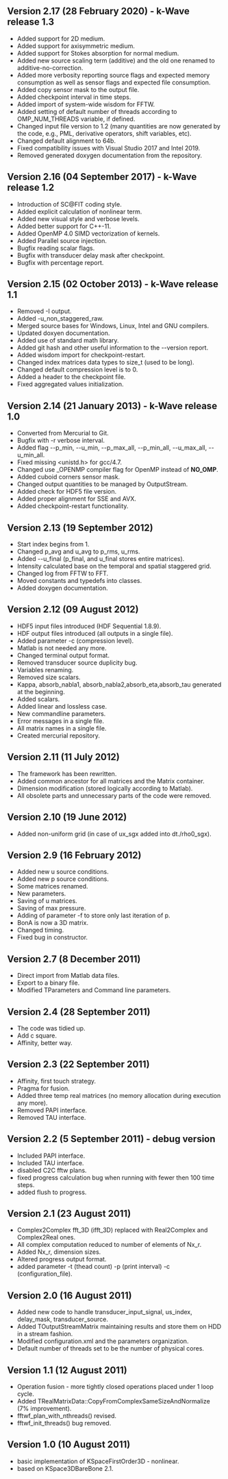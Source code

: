 ## Version 2.17 (28 February 2020) - k-Wave release 1.3
  - Added support for 2D medium.
  - Added support for axisymmetric medium.
  - Added support for Stokes absorption for normal medium.
  - Added new source scaling term (additive) and the old one renamed to
    additive-no-correction.
  - Added more verbosity reporting source flags and expected memory consumption
    as well as sensor flags and expected file consumption.
  - Added copy sensor mask to the output file.
  - Added checkpoint interval in time steps.
  - Added import of system-wide wisdom for FFTW.
  - Added setting of default number of threads according to OMP_NUM_THREADS
    variable, if defined.
  - Changed input file version to 1.2 (many quantities are now generated by the
    code, e.g., PML, derivative operators, shift variables, etc).
  - Changed default alignment to 64b.
  - Fixed compatibility issues with Visual Studio 2017 and Intel 2019.
  - Removed generated doxygen documentation from the repository.

## Version 2.16 (04 September 2017) - k-Wave release 1.2
  - Introduction of SC@FIT coding style.
  - Added explicit calculation of nonlinear term.
  - Added new visual style and verbose levels.
  - Added better support for C++-11.
  - Added OpenMP 4.0 SIMD vectorization of kernels.
  - Added Parallel source injection.
  - Bugfix reading scalar flags.
  - Bugfix with transducer delay mask after checkpoint.
  - Bugfix with percentage report.

## Version 2.15 (02 October 2013) - k-Wave release 1.1
  - Removed -I output.
  - Added -u_non_staggered_raw.
  - Merged source bases for Windows, Linux, Intel and GNU compilers.
  - Updated doxyen documentation.
  - Added use of standard math library.
  - Added git hash and other useful information to the --version report.
  - Added wisdom import for checkpoint-restart.
  - Changed index matrices data types to size_t (used to be long).
  - Changed default compression level is to 0.
  - Added a header to the checkpoint file.
  - Fixed aggregated values initialization.

## Version 2.14 (21 January 2013) - k-Wave release 1.0
  - Converted from Mercurial to Git.
  - Bugfix with -r verbose interval.
  - Added flag --p_min, --u_min, --p_max_all, --p_min_all, --u_max_all,
    --u_min_all.
  - Fixed missing <unistd.h> for gcc/4.7.
  - Changed use _OPENMP compiler flag for OpenMP instead of __NO_OMP__.
  - Added cuboid corners sensor mask.
  - Changed output quantities to be managed by OutputStream.
  - Added check for HDF5 file version.
  - Added proper alignment for SSE and AVX.
  - Added checkpoint-restart functionality.
    
## Version 2.13 (19 September 2012)
  - Start index begins from 1.
  - Changed p_avg and u_avg to p_rms, u_rms.
  - Added --u_final (p_final, and u_final stores entire matrices).
  - Intensity calculated base on the temporal and spatial staggered grid.
  - Changed log from FFTW to FFT.
  - Moved constants and typedefs  into classes.
  - Added doxygen documentation.

## Version 2.12 (09 August 2012)
  - HDF5 input files introduced (HDF Sequential 1.8.9).
  - HDF output files introduced (all outputs in a single file).
  - Added parameter -c (compression level).
  - Matlab is not needed any more.
  - Changed terminal output format.
  - Removed transducer source duplicity bug.
  - Variables renaming.
  - Removed size scalars.
  - Kappa, absorb_nabla1, absorb_nabla2,absorb_eta,absorb_tau generated at
    the beginning.
  - Added scalars.
  - Added linear and lossless case.
  - New commandline parameters.
  - Error messages in a single file.
  - All matrix names in a single file.
  - Created mercurial repository.

## Version 2.11 (11 July 2012)
  - The framework has been rewritten.
  - Added common ancestor for all matrices and the Matrix container.
  - Dimension modification (stored logically according to Matlab).
  - All obsolete parts and unnecessary parts of the code were removed.

## Version 2.10 (19 June 2012)
  - Added non-uniform grid (in case of ux_sgx added into dt./rho0_sgx).

## Version 2.9 (16 February 2012)
  - Added new u source conditions.
  - Added new p source conditions.
  - Some matrices renamed.
  - New parameters.
  - Saving of u matrices.
  - Saving of max pressure.
  - Adding of parameter -f to store only last iteration of p.
  - BonA is now a 3D matrix.
  - Changed timing.
  - Fixed bug in constructor.

## Version 2.7 (8 December 2011)
  - Direct import from Matlab data files.
  - Export to a binary file.
  - Modified TParameters and Command line parameters.

## Version 2.4 (28 September 2011)
  - The code was tidied up.
  - Add c square.
  - Affinity, better way.

## Version 2.3 (22 September 2011)
  - Affinity, first touch strategy.
  - Pragma for fusion.
  - Added three temp real matrices (no memory allocation during execution any
    more).
  - Removed PAPI interface.
  - Removed TAU interface.
  

## Version 2.2 (5 September 2011) - debug version
  - Included PAPI interface.
  - Included TAU interface.
  - disabled C2C fftw plans.
  - fixed progress calculation bug when running with fewer then 100 time steps.
  - added flush to progress.

## Version 2.1 (23 August 2011)
  - Complex2Complex fft_3D (ifft_3D) replaced with Real2Complex and Complex2Real
    ones.
  - All complex computation reduced to number of elements of Nx_r.
  - Added Nx_r, dimension sizes.
  - Altered progress output format.
  - added parameter -t (thead count) -p (print interval) -c
   (configuration_file).

## Version 2.0 (16 August 2011)
  - Added new code to handle transducer_input_signal, us_index, delay_mask,
    transducer_source.
  - Added TOutputStreamMatrix maintaining results and store them on HDD in a
    stream fashion.
  - Modified configuration.xml and the parameters organization.
  - Default number of threads set to be the number of physical cores.

## Version 1.1 (12 August 2011)
  - Operation fusion - more tightly closed operations placed under 1 loop cycle.
  - Added TRealMatrixData::CopyFromComplexSameSizeAndNormalize (7% improvement).
  - fftwf_plan_with_nthreads() revised.
  - fftwf_init_threads() bug removed.

## Version 1.0 (10 August 2011)
  - basic implementation of KSpaceFirstOrder3D - nonlinear.
  - based on KSpace3DBareBone 2.1.
  
